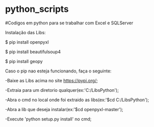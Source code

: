 # python_scripts

#Codigos em python para se trabalhar com Excel e SQLServer

Instalação das Libs:

$ pip install openpyxl

$ pip install beautifulsoup4

$ pip install geopy


Caso o pip nao esteja funcionando, faça o seguinte:

  -Baixe as Libs acima no site https://pypi.org/;
  
  -Extraia para um diretorio qualquer(ex:'C:/LibsPython');
  
  -Abra o cmd no local onde foi extraido as libs(ex:'$cd C:/LibsPython');
  
  -Abra a lib que deseja instalar(ex:'$cd openpyxl-master');
  
  -Execute 'python setup.py install' no cmd;
  


